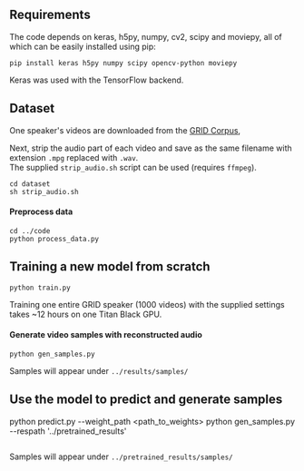 ## Requirements
The code depends on keras, h5py, numpy, cv2, scipy and moviepy, all of which can be easily installed using pip:
```shell
pip install keras h5py numpy scipy opencv-python moviepy
```  
Keras was used with the TensorFlow backend. 

## Dataset
One speaker's videos are downloaded from the [GRID Corpus](http://spandh.dcs.shef.ac.uk/gridcorpus/),

Next, strip the audio part of each video and save as the same filename with extension `.mpg` replaced with `.wav`.  
The supplied `strip_audio.sh` script can be used (requires `ffmpeg`).
```shell
cd dataset
sh strip_audio.sh
```


#### Preprocess data
```shell
cd ../code
python process_data.py
```

## Training a new model from scratch
```shell
python train.py
```
Training one entire GRID speaker (1000 videos) with the supplied settings takes ~12 hours on one Titan Black GPU.

#### Generate video samples with reconstructed audio
```shell
python gen_samples.py
```
Samples will appear under `../results/samples/`

## Use the model to predict and generate samples
python predict.py --weight_path <path_to_weights>
python gen_samples.py --respath '../pretrained_results'
```

```
Samples will appear under `../pretrained_results/samples/`


